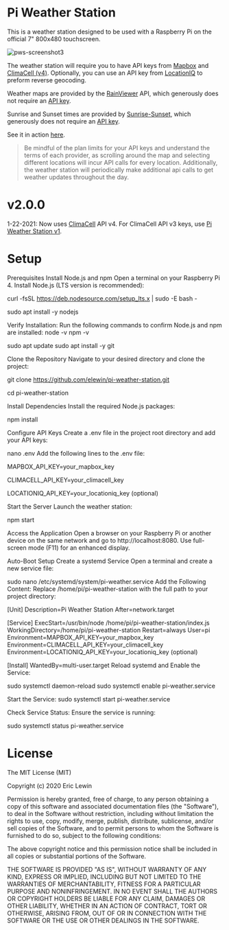 
# Pi Weather Station

This is a weather station designed to be used with a Raspberry Pi on the official 7" 800x480 touchscreen.

![pws-screenshot3](https://user-images.githubusercontent.com/15202038/91359998-4625bb80-e7bb-11ea-937e-c87eede41f35.JPG)

The weather station will require you to have API keys from [Mapbox](https://www.mapbox.com/) and [ClimaCell (v4)](https://www.climacell.co/). Optionally, you can use an API key from [LocationIQ](https://locationiq.com/) to preform reverse geocoding.

Weather maps are provided by the [RainViewer](https://www.rainviewer.com/) API, which generously does not require an [API key](https://www.rainviewer.com/api.html).

Sunrise and Sunset times are provided by [Sunrise-Sunset](https://sunrise-sunset.org/), which generously does not require an [API key](https://sunrise-sunset.org/api).

See it in action [here](https://www.youtube.com/watch?v=dvM6cyqYSw8).

> Be mindful of the plan limits for your API keys and understand the terms of each provider, as scrolling around the map and selecting different locations will incur API calls for every location. Additionally, the weather station will periodically make additional api calls to get weather updates throughout the day.

# v2.0.0

1-22-2021: Now uses [ClimaCell](https://www.climacell.co/) API v4. For ClimaCell API v3 keys, use [Pi Weather Station v1](https://github.com/elewin/pi-weather-station/releases/tag/v1.0).

# Setup



Prerequisites
Install Node.js and npm
Open a terminal on your Raspberry Pi 4.
Install Node.js (LTS version is recommended):


curl -fsSL https://deb.nodesource.com/setup_lts.x | sudo -E bash -

sudo apt install -y nodejs

Verify Installation:
Run the following commands to confirm Node.js and npm are installed:
node -v
npm -v

sudo apt update
sudo apt install -y git

Clone the Repository
Navigate to your desired directory and clone the project:

git clone https://github.com/elewin/pi-weather-station.git

cd pi-weather-station


Install Dependencies
Install the required Node.js packages:

npm install

Configure API Keys
Create a .env file in the project root directory and add your API keys:

nano .env
Add the following lines to the .env file:


MAPBOX_API_KEY=your_mapbox_key

CLIMACELL_API_KEY=your_climacell_key

LOCATIONIQ_API_KEY=your_locationiq_key (optional)

Start the Server
Launch the weather station:

npm start

Access the Application
Open a browser on your Raspberry Pi or another device on the same network and go to http://localhost:8080.
Use full-screen mode (F11) for an enhanced display.

Auto-Boot Setup 
Create a systemd Service
Open a terminal and create a new service file:

sudo nano /etc/systemd/system/pi-weather.service
Add the Following Content:
Replace /home/pi/pi-weather-station with the full path to your project directory:


[Unit]
Description=Pi Weather Station
After=network.target

[Service]
ExecStart=/usr/bin/node /home/pi/pi-weather-station/index.js
WorkingDirectory=/home/pi/pi-weather-station
Restart=always
User=pi
Environment=MAPBOX_API_KEY=your_mapbox_key
Environment=CLIMACELL_API_KEY=your_climacell_key
Environment=LOCATIONIQ_API_KEY=your_locationiq_key (optional)

[Install]
WantedBy=multi-user.target
Reload systemd and Enable the Service:


sudo systemctl daemon-reload
sudo systemctl enable pi-weather.service

Start the Service:
sudo systemctl start pi-weather.service

Check Service Status:
Ensure the service is running:

sudo systemctl status pi-weather.service


# License

The MIT License (MIT)

Copyright (c) 2020 Eric Lewin

Permission is hereby granted, free of charge, to any person obtaining a copy of this software and associated documentation files (the "Software"), to deal in the Software without restriction, including without limitation the rights to use, copy, modify, merge, publish, distribute, sublicense, and/or sell copies of the Software, and to permit persons to whom the Software is furnished to do so, subject to the following conditions:

The above copyright notice and this permission notice shall be included in all copies or substantial portions of the Software.

THE SOFTWARE IS PROVIDED "AS IS", WITHOUT WARRANTY OF ANY KIND, EXPRESS OR IMPLIED, INCLUDING BUT NOT LIMITED TO THE WARRANTIES OF MERCHANTABILITY, FITNESS FOR A PARTICULAR PURPOSE AND NONINFRINGEMENT. IN NO EVENT SHALL THE AUTHORS OR COPYRIGHT HOLDERS BE LIABLE FOR ANY CLAIM, DAMAGES OR OTHER LIABILITY, WHETHER IN AN ACTION OF CONTRACT, TORT OR OTHERWISE, ARISING FROM, OUT OF OR IN CONNECTION WITH THE SOFTWARE OR THE USE OR OTHER DEALINGS IN THE SOFTWARE.
